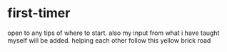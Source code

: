 # first-timer
open to any tips of where to start. also my input from what i have taught myself will be added. helping each other follow this yellow brick road
